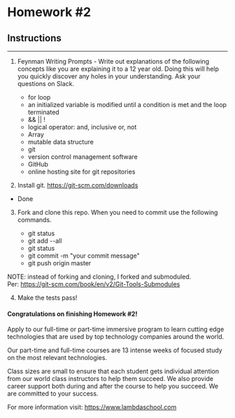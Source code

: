 # Homework #2

## Instructions
---
1. Feynman Writing Prompts - Write out explanations of the following concepts like you are explaining it to a 12 year old.  Doing this will help you quickly discover any holes in your understanding.  Ask your questions on Slack.

	* for loop
	- an initialized variable is modified until a condition is met and the loop terminated
	* && || !
	- logical operator: and, inclusive or, not
	* Array
	- mutable data structure
	* git
	- version control management software
	* GitHub
	- online hosting site for git repositories


2. Install git.  https://git-scm.com/downloads
- Done


3. Fork and clone this repo.  When you need to commit use the following commands.

	* git status
	* git add --all
	* git status
	* git commit -m "your commit message"
	* git push origin master

NOTE: instead of forking and cloning, I forked and submoduled.  
Per: https://git-scm.com/book/en/v2/Git-Tools-Submodules  

4. Make the tests pass!




#### Congratulations on finishing Homework #2!
Apply to our full-time or part-time immersive program to learn cutting edge technologies that are used by top technology companies around the world.

Our part-time and full-time courses are 13 intense weeks of focused study on the most relevant technologies.  

Class sizes are small to ensure that each student gets individual attention from our world class instructors to help them succeed.  We also provide career support both during and after the course to help you succeed.  We are committed to your success.

For more information visit: https://www.lambdaschool.com

